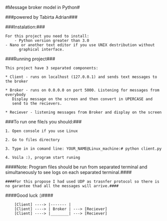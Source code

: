 #Message broker model in Python#

###powered by Tabirta Adrian###

###Instalation:###

	For this project you need to install:
        - Python version greater than 3.0 
	- Nano or another text editor if you use UNIX destribution without 
          graphical interface. 


###Running project###

	This project have 3 separated components:

	* Client - runs on localhost (127.0.0.1) and sends text messages to the broker  

	* Broker - runs on 0.0.0.0 on port 5000. Listening for messages from everybody
	   Display message on the screen and then convert in UPERCASE and
	   send to the recievers.

	* Reciever - listening messages from Broker and display on the screen

###To run one file/s you should:### 

	1. Open console if you use Linux

	2. Go to files directory

	3. Type in in comand line: YOUR_NAME@Linux_machine:# python client.py

	4. Voila :), program start runing


####Note: Program files should be run from separated terminal and simultaneously to see logs on each separated terminal.####

	####For this propose I had used UDP as trasnfer protocol so there is no garantee thad all the messages will arrive.####

####Good luck :)####


        [Client] ----> |------- |
        [Client] ----> | Broker | ---> [Reciever]
        [Client] ----> |________| ---> [Reciever]

 


